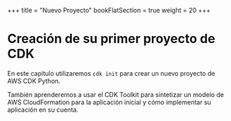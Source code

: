 +++
title = "Nuevo Proyecto"
bookFlatSection = true
weight = 20
+++

# Creación de su primer proyecto de CDK

En este capítulo utilizaremos `cdk init` para crear un nuevo proyecto de AWS CDK Python.

También aprenderemos a usar el CDK Toolkit para sintetizar un modelo de AWS CloudFormation para la aplicación inicial y cómo implementar su aplicación en su cuenta.
